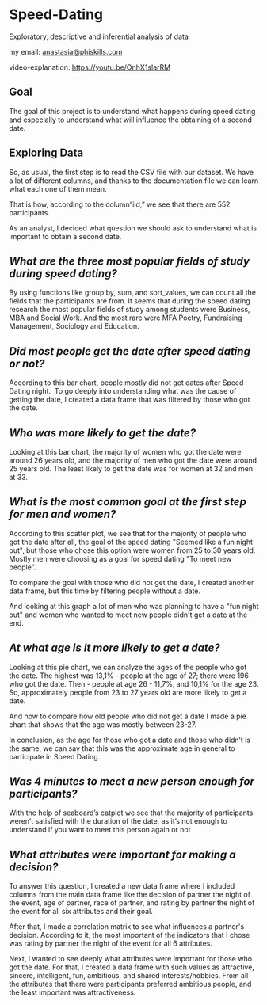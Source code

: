 # Speed-Dating
Exploratory, descriptive and inferential analysis of data

my email: anastasia@phiskills.com

video-explanation: https://youtu.be/OnhX1slarRM


## Goal

The goal of this project is to understand what happens during speed dating and especially to understand what will influence the obtaining of a second date.

## Exploring Data

So, as usual, the first step is to read the CSV file with our dataset. We have a lot of different columns, and thanks to the documentation file we can learn what each one of them mean. 

That is how, according to the column“iid,” we see that there are 552 participants.

As an analyst, I decided what question we should ask to understand what is important to obtain a second date.


## *What are the three most popular fields of study during speed dating?*


By using functions like group by, sum, and sort_values, we can count all the fields that the participants are from.  It seems that during the speed dating research the most popular fields of study among students were Business, MBA and Social Work. And the most rare were MFA Poetry, Fundraising Management, Sociology and Education.


## *Did most people get the date after speed dating or not?*

According to this bar chart, people mostly did not get dates after Speed Dating night. 
To go deeply into understanding what was the cause of getting the date, I created a data frame that was filtered by those who got the date.


## *Who was more likely to get the date?*

Looking at this bar chart, the majority of women who got the date were around 26 years old, and the majority of men who got the date were around 25 years old. The least likely to get the date was for women at 32 and men at 33.
 

## *What is the most common goal at the first step for men and women?*

According to this scatter plot, we see that for the majority of people who got the date after all, the goal of the speed dating "Seemed like a fun night out", but those who chose this option were women from 25 to 30 years old. Mostly men were choosing as a goal for speed dating "To meet new people”.

To compare the goal with those who did not get the date, I created another data frame, but this time by filtering people without a date.

And looking at this graph a lot of men who was planning to have a "fun night out" and women who wanted to meet new people didn't get a date at the end.


## *At what age is it more likely to get a date?*

Looking at this pie chart, we can analyze the ages of the people who got the date. The highest was 13,1% - people at the age of 27; there were 196 who got the date. Then - people at age 26 - 11,7%, and 10,1% for the age 23. So, approximately people from 23 to 27 years old are more likely to get a date.

And now to compare how old people who did not get a date I made a pie chart that shows that the age was mostly between 23-27.

In conclusion, as the age for those who got a date and those who didn’t is the same, we can say that this was the approximate age in general to participate in Speed Dating.


## *Was 4 minutes to meet a new person enough for participants?*

With the help of seaboard’s catplot we see that the majority of participants weren’t satisfied with the duration of the date, as it’s not enough to understand if you want to meet this person again or not


## *What attributes were important for making a decision?*

To answer this question, I created a new data frame where I included columns from the main data frame like the decision of partner the night of the event, age of partner, race of partner, and rating by partner the night of the event for all six attributes and their goal.

After that, I made a correlation matrix to see what influences a partner's decision. According to it, the most important of the indicators that I chose was rating by partner the night of the event for all 6 attributes.

Next, I wanted to see deeply what attributes were important for those who got the date. For that, I created a data frame with such values as attractive, sincere, intelligent, fun, ambitious, and shared interests/hobbies. From all the attributes that there were participants preferred ambitious people, and the least important was attractiveness.


